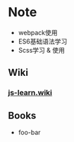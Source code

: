 # Note

* webpack使用
* ES6基础语法学习
* Scss学习 & 使用

## Wiki
### [js-learn.wiki](https://github.com/SBaof/js-learn/wiki)

## Books

* foo-bar
